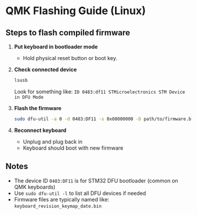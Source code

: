 # QMK Flashing Guide (Linux)

## Steps to flash compiled firmware

1. **Put keyboard in bootloader mode**
   - Hold physical reset button or boot key.

2. **Check connected device**
   ```bash
   lsusb
   ```
   Look for something like: `ID 0483:df11 STMicroelectronics STM Device in DFU Mode`

3. **Flash the firmware**
   ```bash
   sudo dfu-util -a 0 -d 0483:DF11 -s 0x08000000 -D path/to/firmware.bin
   ```

4. **Reconnect keyboard**
   - Unplug and plug back in
   - Keyboard should boot with new firmware

## Notes
- The device ID `0483:DF11` is for STM32 DFU bootloader (common on QMK keyboards)
- Use `sudo dfu-util -l` to list all DFU devices if needed
- Firmware files are typically named like: `keyboard_revision_keymap_date.bin`
